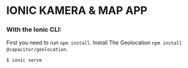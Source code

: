 # IONIC KAMERA & MAP APP

### With the Ionic CLI:
First you need to run `npm install`.
Install The Geolocation `npm install @capacitor/geolocation`.
```bash
$ ionic serve
```